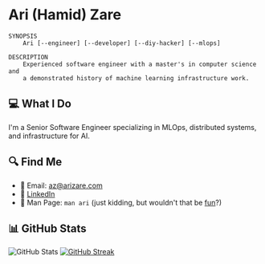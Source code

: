 # Ari (Hamid) Zare

```
SYNOPSIS
    Ari [--engineer] [--developer] [--diy-hacker] [--mlops]

DESCRIPTION
    Experienced software engineer with a master's in computer science and 
    a demonstrated history of machine learning infrastructure work.
```

## 💻 What I Do

I'm a Senior Software Engineer specializing in MLOps, distributed systems, and infrastructure for AI.

## 🔍 Find Me

- 📧 Email: az@arizare.com
- 🔗 [LinkedIn](https://linkedin.com/in/hamidzare)
- 📝 Man Page: `man ari` (just kidding, but wouldn't that be [fun](http://man.arizare.com/)?)

## 📊 GitHub Stats

![GitHub Stats](https://github-readme-stats.vercel.app/api?username=hamidzr&show_icons=true&theme=radical)
[![GitHub Streak](https://streak-stats.demolab.com/?user=hamidzr&theme=dark)](https://git.io/streak-stats)
